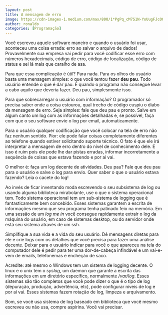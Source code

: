 ```yaml
---
layout: post
title: A mensagem de erro
image: https://cdn-images-1.medium.com/max/800/1*PgPq_cM7S1N-YoUugFJcOQ.png
author: ronaldo
categories: [Programação]
---
```


Você escreveu aquele software maneiro e quando o usuário foi
usar, aconteceu uma coisa errada: erro ao salvar o arquivo de dados!
Provavelmente sua empresa vai pedir para você codificar esse erro com
números hexadecimais, código de erro, código de localização, código de
status e sei lá mais que caralho de asa.

Para que essa complicação é útil? Para nada. Para os olhos do usuário
basta uma mensagem simples: o que você tentou fazer **deu pau**. Todo
usuário entende o que é dar pau. É quando o programa não consegue levar
a cabo aquilo que deveria fazer. Deu pau, simplesmente isso.

Para que sobrecarregar o usuário com informação? O programador só
precisa saber onde a coisa estourou, qual trecho de código cuspiu o
diabo da mensagem de erro. Seja simples: fale que deu pau e pronto.
Salve em algum canto um log com as informações detalhadas e, se
possível, faça com que o seu software envie o log por email,
automaticamente.

Para o usuário qualquer codificação que você colocar na tela de erro não
faz nenhum sentido. Pior: ele pode falar coisas completamente diferentes
ao telefone quando estiver solicitando suporte técnico. O fato é que ele
irá interpretar a mensagem de erro dentro do nível de conhecimento dele.
E isso é ruim pois ele pode lhe dar pistas erradas, informar
incorretamente a sequência de coisas que estava fazendo e por aí vai.

O melhor é: faça um log decente de atividades. Deu pau? Fale que deu pau
para o usuário e salve o log para envio. Quer saber o que o usuário
estava fazendo? Leia o cacete do log!

Ao invés de ficar inventando moda escrevendo o seu subsistema de log ou
usando alguma biblioteca mirabolante, use o que o sistema operacional
tem. Todo sistema operacional tem um sub-sistema de logging que é
fantasticamente bem concebido. Esses sistemas garantem a escrita de
informações mesmo que seu programa tenha patinado feio na memória. Em
uma sessão de um *log me in* você consegue rapidamente extrair o log da
máquina do usuário, em caso de sistemas desktop, ou do servidor onde
está seu sistema através de um ssh.

Simplifique a sua vida e a vida do seu usuário. Dê mensagens diretas
para ele e crie logs com os detalhes que você precisa para fazer uma
análise decente. Deixar para o usuário indicar para você o que apareceu
na tela do computador dele é pedir para ter uma dor-de-cabeça infindável
e um vai-e-vem de emails, telefonemas e encheção de saco.

Acredite: até mesmo o Windows tem um sistema de logging decente. O linux
e o unix tem o *syslog*, um daemon que garante a escrita das informações
em um diretório específico, normalmente */var/log*. Esses sistemas são
tão completos que você pode dizer o que é o tipo de log (depuração,
produção, advertência, etc), pode configurar níveis de log e por aí vai.
Esses sistemas fazem rotação de log, limpeza e arquivamento.

Bom, se você usa sistema de log baseado em biblioteca que você mesmo
escreveu ou não usa, compre aspirina. Você vai precisar.
